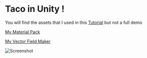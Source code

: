 # Taco in Unity !

You will find the assets that I used in this [Tutorial](https://youtu.be/LKhGqKYOmbo) but not a full demo

[My Material Pack](https://www.assetstore.unity3d.com/#!/content/136692)

[My Vector Field Maker](https://assetstore.unity.com/packages/slug/141190)

![Screenshot](http://anaseinea.github.io/Taco--/Preview_image.png)

